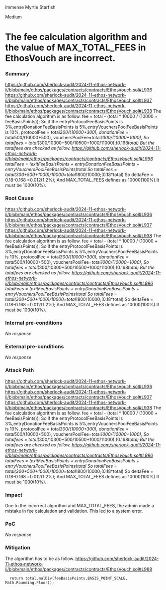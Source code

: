 Immense Myrtle Starfish

Medium

# The fee calculation algorithm and the value of MAX_TOTAL_FEES in EthosVouch are incorrect.

### Summary

https://github.com/sherlock-audit/2024-11-ethos-network-ii/blob/main/ethos/packages/contracts/contracts/EthosVouch.sol#L936
https://github.com/sherlock-audit/2024-11-ethos-network-ii/blob/main/ethos/packages/contracts/contracts/EthosVouch.sol#L937
https://github.com/sherlock-audit/2024-11-ethos-network-ii/blob/main/ethos/packages/contracts/contracts/EthosVouch.sol#L938
The fee calculation algorithm is as follow.
fee = total - (total * 10000 / (10000 + feeBasisPoints));
So if the entryProtocolFeeBasisPoints is 3%,entryDonationFeeBasisPoints is 5%,entryVouchersPoolFeeBasisPoints is 10%,
protocolFee = total*300/(10000+300),
donationFee = total*500/(10000+500),
vouchersPoolFee=total*1000/(10000+1000),
 So totalfees = total*(300/10300+500/10500+1000/11000);(0.168*total)
But the totalfees are checked as follow.
https://github.com/sherlock-audit/2024-11-ethos-network-ii/blob/main/ethos/packages/contracts/contracts/EthosVouch.sol#L996
totalFees = (exitFeeBasisPoints + entryDonationFeeBasisPoints + entryVouchersPoolFeeBasisPoints)*total
So totalFees = total*(300+500+1000)/10000=total*1800/10000;(0.18*total)
So deltaFee = 0.18-0.168 =0.012(1.2%);
And MAX_TOTAL_FEES defines as 10000(100%).It must be 1000(10%).

### Root Cause

https://github.com/sherlock-audit/2024-11-ethos-network-ii/blob/main/ethos/packages/contracts/contracts/EthosVouch.sol#L936
https://github.com/sherlock-audit/2024-11-ethos-network-ii/blob/main/ethos/packages/contracts/contracts/EthosVouch.sol#L937
https://github.com/sherlock-audit/2024-11-ethos-network-ii/blob/main/ethos/packages/contracts/contracts/EthosVouch.sol#L938
The fee calculation algorithm is as follow.
fee = total - (total * 10000 / (10000 + feeBasisPoints));
So if the entryProtocolFeeBasisPoints is 3%,entryDonationFeeBasisPoints is 5%,entryVouchersPoolFeeBasisPoints is 10%,
protocolFee = total*300/(10000+300),
donationFee = total*500/(10000+500),
vouchersPoolFee=total*1000/(10000+1000),
 So totalfees = total*(300/10300+500/10500+1000/11000);(0.168*total)
But the totalfees are checked as follow.
https://github.com/sherlock-audit/2024-11-ethos-network-ii/blob/main/ethos/packages/contracts/contracts/EthosVouch.sol#L996
totalFees = (exitFeeBasisPoints + entryDonationFeeBasisPoints + entryVouchersPoolFeeBasisPoints)*total
So totalFees = total*(300+500+1000)/10000=total*1800/10000;(0.18*total)
So deltaFee = 0.18-0.168 =0.012(1.2%);
And MAX_TOTAL_FEES defines as 10000(100%).It must be 1000(10%).

### Internal pre-conditions

_No response_

### External pre-conditions

_No response_

### Attack Path

https://github.com/sherlock-audit/2024-11-ethos-network-ii/blob/main/ethos/packages/contracts/contracts/EthosVouch.sol#L936
https://github.com/sherlock-audit/2024-11-ethos-network-ii/blob/main/ethos/packages/contracts/contracts/EthosVouch.sol#L937
https://github.com/sherlock-audit/2024-11-ethos-network-ii/blob/main/ethos/packages/contracts/contracts/EthosVouch.sol#L938
The fee calculation algorithm is as follow.
fee = total - (total * 10000 / (10000 + feeBasisPoints));
So if the entryProtocolFeeBasisPoints is 3%,entryDonationFeeBasisPoints is 5%,entryVouchersPoolFeeBasisPoints is 10%,
protocolFee = total*300/(10000+300),
donationFee = total*500/(10000+500),
vouchersPoolFee=total*1000/(10000+1000),
 So totalfees = total*(300/10300+500/10500+1000/11000);(0.168*total)
But the totalfees are checked as follow.
https://github.com/sherlock-audit/2024-11-ethos-network-ii/blob/main/ethos/packages/contracts/contracts/EthosVouch.sol#L996
totalFees = (exitFeeBasisPoints + entryDonationFeeBasisPoints + entryVouchersPoolFeeBasisPoints)*total
So totalFees = total*(300+500+1000)/10000=total*1800/10000;(0.18*total)
So deltaFee = 0.18-0.168 =0.012(1.2%);
And MAX_TOTAL_FEES defines as 10000(100%).It must be 1000(10%).

### Impact

Due to the incorrect algorithm and MAX_TOTAL_FEES, the admin made a mistake in fee calculation and validation.
 This led to a system error.


### PoC

_No response_

### Mitigation

The algorithm has to be as follow.
https://github.com/sherlock-audit/2024-11-ethos-network-ii/blob/main/ethos/packages/contracts/contracts/EthosVouch.sol#L988
```solidity
  return total.mulDiv(feeBasisPoints,BASIS_POINT_SCALE, Math.Rounding.Floor));
```